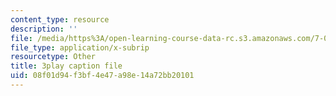 ```yaml
---
content_type: resource
description: ''
file: /media/https%3A/open-learning-course-data-rc.s3.amazonaws.com/7-012-introduction-to-biology-fall-2004/08f01d94f3bf4e47a98e14a72bb20101_Eqom7VcaEKI.srt
file_type: application/x-subrip
resourcetype: Other
title: 3play caption file
uid: 08f01d94-f3bf-4e47-a98e-14a72bb20101
---
```


